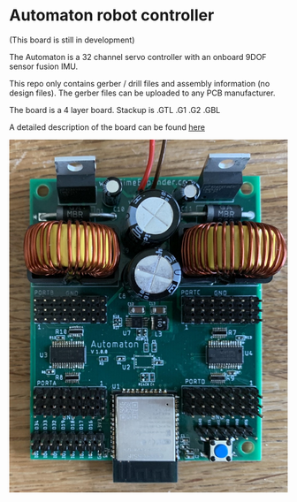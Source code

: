 # Automaton robot controller

(This board is still in development)

The Automaton is a 32 channel servo controller with an onboard 9DOF sensor fusion IMU. 

This repo only contains gerber / drill files and assembly information (no design files). The gerber files can be uploaded to any PCB manufacturer.

The board is a 4 layer board. Stackup is .GTL .G1 .G2 .GBL

A detailed description of the board can be found [here](https://www.timeexpander.com/posts/servoboard/)


![Automaton robot controller](https://github.com/hansj66/PMMC-1/raw/master/images/Automaton.jpg)



